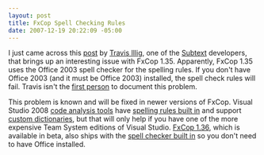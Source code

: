 ```yaml
---
layout: post
title: FxCop Spell Checking Rules
date: 2007-12-19 20:22:09 -05:00
---
```


I just came across this [post](http://paraesthesia.com/archive/2007/12/19/fxcop-1.35-spell-checking-uses-office-2003.aspx) by [Travis Illig](http://paraesthesia.com/Default.aspx), one of the [Subtext](http://subtextproject.com/) developers, that brings up an interesting issue with FxCop 1.35. Apparently, FxCop 1.35 uses the Office 2003 spell checker for the spelling rules. If you don't have Office 2003 (and it must be Office 2003) installed, the spell check rules will fail. Travis isn't the [first person](http://blogs.parivedasolutions.com/borrell/archive/2007/07/02/520.aspx) to document this problem.

This problem is known and will be fixed in newer versions of FxCop. Visual Studio 2008 [code analysis tools](http://blogs.msdn.com/fxcop/archive/2007/09/20/new-for-visual-studio-2008-code-analysis-policy-improvements.aspx) have [spelling rules built in](http://blogs.msdn.com/fxcop/archive/2007/08/12/new-for-visual-studio-2008-spelling-rules.aspx) and support [custom dictionaries](http://blogs.msdn.com/fxcop/archive/2007/08/20/new-for-visual-studio-2008-custom-dictionaries.aspx), but that will only help if you have one of the more expensive Team System editions of Visual Studio. [FxCop 1.36](http://blogs.msdn.com/fxcop/archive/2007/10/10/fxcop-1-36-beta-released.aspx), which is available in beta, also ships with the [spell checker built in](http://forums.microsoft.com/MSDN/ShowPost.aspx?PostID=2445459&SiteID=1) so you don't need to have Office installed.
